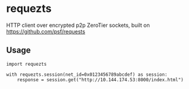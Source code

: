 # requezts

HTTP client over encrypted p2p ZeroTier sockets, built on https://github.com/psf/requests

## Usage

    import requezts
    
    with requezts.session(net_id=0x0123456789abcdef) as session:
        response = session.get("http://10.144.174.53:8000/index.html")

